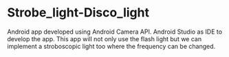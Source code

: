 # Strobe_light-Disco_light
Android app developed using Android Camera API. Android Studio as IDE to develop the app. This app will not only use the flash light but we can implement a stroboscopic light too where the frequency can be changed.
